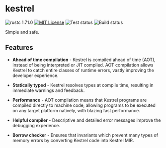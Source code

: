 # kestrel
![rustc 1.71.0](https://img.shields.io/badge/rustc-1.71.0-red)
[![MIT License](https://img.shields.io/badge/License-MIT-informational)](LICENSE)
![Test status](https://github.com/EricLBuehler/kestrel/actions/workflows/tests.yml/badge.svg)
![Build status](https://github.com/EricLBuehler/kestrel/actions/workflows/build.yml/badge.svg)

Simple and safe.
## Features
- **Ahead of time compilation** - Kestrel is compiled ahead of time (AOT), instead of being interpreted or JIT compiled. AOT compilation allows Kestrel to catch entire classes of runtime errors, vastly improving the developer experience.

- **Statically typed** - Kestrel resolves types at compile time, resulting in immediate warnings and feedback.

- **Performance** - AOT compilation means that Kestrel programs are compiled directly to machine code, allowing programs to be executed on any target platform natively, with blazing fast performance.

- **Helpful compiler** - Descriptive and detailed error messages improve the debugging experience.

- **Borrow checker** - Ensures that invariants which prevent many types of memory errors by converting Kestrel code into Kestrel MIR.